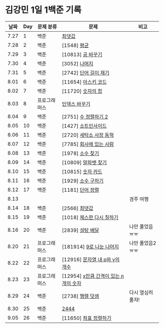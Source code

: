 # 김강민 1일 1백준 기록

| 날짜 | Day | 문제 분류    | 문제                                            | 비고              |
| ---- | --- | ------------ | ----------------------------------------------- | ----------------- |
| 7.27 | 1   | 백준         | [최댓값](./0727/)                               |                   |
| 7.28 | 2   | 백준         | [1548] [평균](./0728/)                          |                   |
| 7.29 | 3   | 백준         | [10813] [공 바꾸기](./0729/)                    |                   |
| 7.30 | 4   | 백준         | [3052] [나머지](./0730/)                        |                   |
| 7.31 | 5   | 백준         | [2742] [단어 길이 재기](./0731/)                |                   |
| 8.01 | 6   | 백준         | [11654] [아스키 코드](./0801/)                  |                   |
| 8.02 | 7   | 백준         | [11720] [숫자의 합](./0802/)                    |                   |
| 8.03 | 8   | 프로그래머스 | [인덱스 바꾸기](./0803/)                        |                   |
| 8.04 | 9   | 백준         | [2751] [수 정렬하기 2](./0804/)                 |                   |
| 8.05 | 10  | 백준         | [1427] [소트인사이드](./0805/)                  |                   |
| 8.06 | 11  | 백준         | [2720] [세탁소 사장 동혁](./0806/)              |                   |
| 8.07 | 12  | 백준         | [7785] [회사에 있는 사람](./0807/)              |                   |
| 8.08 | 13  | 백준         | [1978] [소수 찾기](./0808/)                     |                   |
| 8.09 | 14  | 백준         | [10809] [알파벳 찾기](./0809/)                  |                   |
| 8.10 | 15  | 백준         | [10815] [숫자 카드](./0810/)                    |                   |
| 8.11 | 16  | 백준         | [1929] [소수 구하기](./0811/)                   |                   |
| 8.12 | 17  | 백준         | [1181] [단어 정렬](./0812/)                     |                   |
| 8.13 |     |              |                                                 | 경주 여행         |
| 8.14 | 18  | 백준         | [2566] [최댓값](./0814/)                        |                   |
| 8.15 | 19  | 백준         | [1018] [체스판 다시 칠하기](./0815/)            |                   |
| 8.16 | 20  | 백준         | [2839] [설탕 배달](./0816/)                     | 나만 풀었음 ㅠㅠ  |
| 8.20 | 21  | 프로그래머스 | [181914] [9로 나눈 나머지](./0820/)             | 나만 풀었음2 ㅠㅠ |
| 8.22 | 22  | 프로그래머스 | [12916] [문자열 내 p와 y의 개수](./0822/)       |                   |
| 8.23 | 23  | 프로그래머스 | [12954] [x만큼 간격이 있는 n개의 숫자](./0823/) |
| 8.29 | 24  | 백준         | [2738] [행렬 덧셈](./0829/)                     | 다시 열심히 풀쟈! |
| 8.30 | 25  | 백준         | [2444](./0830/)                                 |                   |
| 9.05 | 26  | 백준         | [11650] [좌표 정렬하기](./0905/)                |                   |
